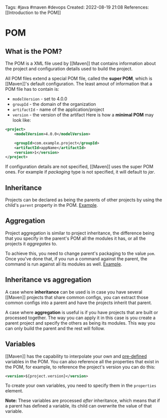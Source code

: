 Tags: #java #maven #devops 
Created: 2022-08-19 21:08
References: [[Introduction to the POM]]

# POM
## What is the POM?
The POM is a XML file used by [[Maven]] that contains information about the project and configuration details used to build the project.

All POM files extend a special POM file, called the **super POM**, which is [[Maven]]'s default configuration. The least amout of information that a POM file has to contain is:
- `modelVersion` - set to 4.0.0
- `groupId` - the domain of the organization
- `artifactId` - name of the application/project
- `version` - the version of the artifact
Here is how a **minimal POM** may look like:

```xml
<project>
	<modelVersion>4.0.0</modelVersion>

	<groupId>com.example.project</groupId>
	<artifactId>appName</artifactId>
	<version>1</version>
</project>
```

If configuration details are not specified, [[Maven]] uses the super POM ones. For example if *packaging* type is not specified, it will default to _jar_.

## Inheritance
Projects can be declared as being the parents of other projects by using the child's `parent` property in the POM. [Example](https://maven.apache.org/guides/introduction/introduction-to-the-pom.html#example-1).

## Aggregation
Project aggregation is similar to project inheritance, the difference being that you specify in the parent's POM all the modules it has, or all the projects it _aggregates_ to.

To achieve this, you need to change parent's packaging to the value `pom`. Once you've done that, if you run a command against the parent, the command is run against all its modules as well. [Example](https://maven.apache.org/guides/introduction/introduction-to-the-pom.html#example-3).

## Inheritance vs aggregation
A case where **inheritance** can be used is in case you have several [[Maven]] projects that share common configs, you can extract those common configs into a parent and have the projects inherit that parent.

A case where **aggregation** is useful is if you have projects that are built or processed together. The way you can apply it in this case is you create a parent project and specify the others as being its modules. This way you can only build the parent and the rest will follow.

## Variables
[[Maven]] has the capability to interpolate your own and [pre-defined](https://maven.apache.org/guides/introduction/introduction-to-the-pom.html#available-variables) variables in the POM. You can also reference all the properties that exist in the POM, for example, to reference the project's version you can do this:

```xml
<version>${project.version}</version>
```

To create your own variables, you need to specify them in the `properties` element.

**Note:** These variables are processed *after* inheritance, which means that if a parent has defined a variable, its child can overwrite the value of that variable. 